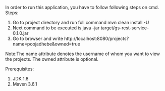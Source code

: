 In order to run this application, you have to follow following steps on cmd.
Steps:
1) Go to project directory and run foll command
mvn clean install -U
2) Next command to be executed is 
java -jar target/gs-rest-service-0.1.0.jar
3) Go to browser and write 
http://localhost:8080/projects?name=poojadhebe&owned=true

Note:The name attribute denotes the username of whom you want to view the projects. The owned attribute is optional.


Prerequisites:
1. JDK 1.8
2. Maven 3.6.1
